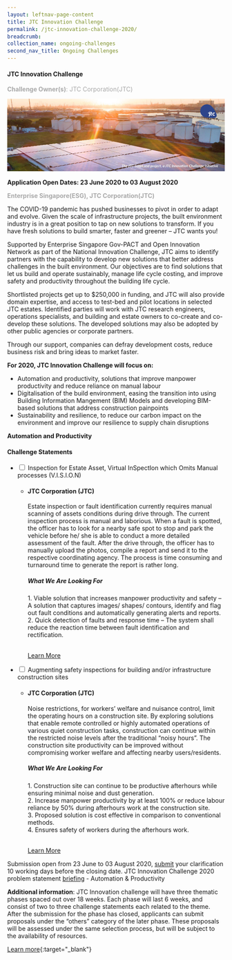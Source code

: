 ```yaml
---
layout: leftnav-page-content
title: JTC Innovation Challenge
permalink: /jtc-innovation-challenge-2020/
breadcrumb:
collection_name: ongoing-challenges
second_nav_title: Ongoing Challenges
---
```


#### JTC Innovation Challenge

<font color="#a9a9a9"><b>Challenge Owner(s)</b>: JTC Corporation(JTC)</b></font>

[![1](/images/ongoing-challenges/JTC-Innovation-Challenge.jpg)](https://gov-pact.ipi-singapore.org/grant-call/jtc-innovation-challenge)

**Application Open Dates: 23 June 2020 to 03 August 2020**<br>

<font color=" #a9a9a9"><b>Enterprise Singapore(ESG), JTC Corporation(JTC)</b></font>

The COVID-19 pandemic has pushed businesses to pivot in order to adapt and evolve. Given the scale of infrastructure projects, the built environment industry is in a great position to tap on new solutions to transform. If you have fresh solutions to build smarter, faster and greener – JTC wants you!

Supported by Enterprise Singapore Gov-PACT and Open Innovation Network as part of the National Innovation Challenge, JTC aims to identify partners with the capability to develop new solutions that better address challenges in the built environment. Our objectives are to find solutions that let us build and operate sustainably, manage life cycle costing, and improve safety and productivity throughout the building life cycle.

Shortlisted projects get up to $250,000 in funding, and JTC will also provide domain expertise, and access to test-bed and pilot locations in selected JTC estates. Identified parties will work with JTC research engineers, operations specialists, and building and estate owners to co-create and co-develop these solutions. The developed solutions may also be adopted by other public agencies or corporate partners.

Through our support, companies can defray development costs, reduce business risk and bring ideas to market faster. 

<b>For 2020, JTC Innovation Challenge will focus on:</b>

<ul>
  <li>Automation and productivity, solutions that improve manpower productivity and reduce reliance on manual labour</li>
  <li>Digitalisation of the build environment, easing the transition into using Building Information Mangement (BIM) Models and developing BIM-based solutions that address construction painpoints</li>
  <li>Sustainability and resilience, to reduce our carbon impact on the environment and improve our resilience to supply chain disruptions</li>
</ul>
 
<b>Automation and Productivity</b><br>

<div id="wrapper">
    <h4> Challenge Statements </h4>
<ul>
    <li>
    <input type="checkbox" id="list-item-1">
    <label for="list-item-1" class="first">Inspection for Estate Asset, Virtual InSpectIon which Omits Manual processes (V.I.S.I.O.N)</label>
        <ul>
          <li><b><h4>JTC Corporation (JTC)</h4></b>Estate inspection or fault identification currently requires manual scanning of assets conditions during drive through. The current inspection process is manual and laborious. When a fault is spotted, the officer has to look for a nearby safe spot to stop and park the vehicle before he/ she is able to conduct a more detailed assessment of the fault. After the drive through, the officer has to manually upload the photos, compile a report and send it to the respective coordinating agency. The process is time consuming and turnaround time to generate the report is rather long.
<h5>What We Are Looking For</h5>
1. Viable solution that increases manpower productivity and safety – A solution that captures images/ shapes/ contours, identify and flag out fault conditions and automatically generating alerts and reports.<br>
2. Quick detection of faults and response time – The system shall reduce the reaction time between fault identification and rectification.<br><br>

<a href="https://gov-pact.ipi-singapore.org/challenges/challenge-statement-1-inspection-estate-asset-virtual-inspection-which-omits-manual" >Learn More</a>
          </li>
        </ul>
      </li>
     <li>
    <input type="checkbox" id="list-item-2">
    <label for="list-item-2">Augmenting safety inspections for building and/or infrastructure construction sites</label>
      <ul>
        <li><b><h4>JTC Corporation (JTC)</h4></b>Noise restrictions, for workers’ welfare and nuisance control, limit the operating hours on a construction site. By exploring solutions that enable remote controlled or highly automated operations of various quiet construction tasks, construction can continue within the restricted noise levels after the traditional “noisy hours”. The construction site productivity can be improved without compromising worker welfare and affecting nearby users/residents.
<h5>What We Are Looking For</h5>
1. Construction site can continue to be productive afterhours while ensuring minimal noise and dust generation.<br>
2. Increase manpower productivity by at least 100% or reduce labour reliance by 50% during afterhours work at the construction site.<br>
3. Proposed solution is cost effective in comparison to conventional methods.<br>
4. Ensures safety of workers during the afterhours work.<br><br>


<a href="https://gov-pact.ipi-singapore.org/challenges/challenge-statement-2-extending-productive-hours-construction-sites" >Learn More</a>
        </li>
       </ul>
    </li>
</ul>
</div>


Submission open from 23 June to 03 August 2020, [submit](https://form.gov.sg/5edf0b2cb735b200116213b5) your clarification 10 working days before the closing date.
JTC Innovation Challenge 2020 problem statement [briefing](https://www.youtube.com/watch?v=BSAGySacgFs&feature=youtu.be) - Automation & Productivity

<b>Additional information</b>: JTC Innovation challenge will have three thematic phases spaced out over 18 weeks. Each phase will last 6 weeks, and consist of two to three challenge statements each related to the theme. After the submission for the phase has closed, applicants can submit proposals under the “others” category of the later phase. These proposals will be assessed under the same selection process, but will be subject to the availability of resources. 

[Learn more](https://gov-pact.ipi-singapore.org/grant-call/jtc-innovation-challenge){:target="_blank"}
